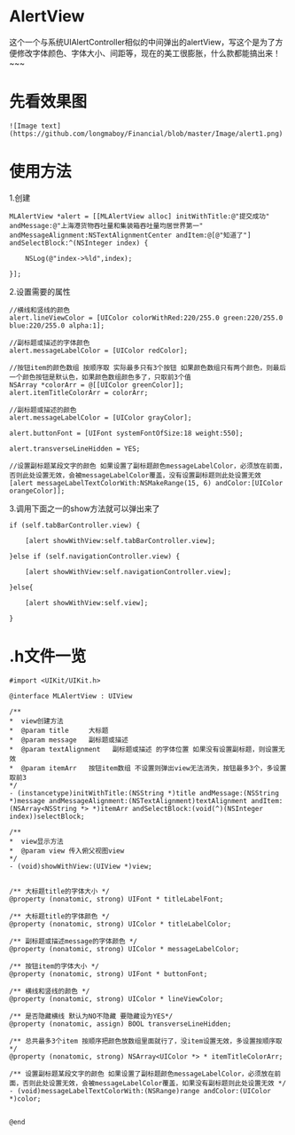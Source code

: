 # AlertView
这个一个与系统UIAlertController相似的中间弹出的alertView，写这个是为了方便修改字体颜色、字体大小、间距等，现在的美工很膨胀，什么款都能搞出来！~~~

# 先看效果图
    ![Image text]
    (https://github.com/longmaboy/Financial/blob/master/Image/alert1.png)

# 使用方法

1.创建

    MLAlertView *alert = [[MLAlertView alloc] initWithTitle:@"提交成功" andMessage:@"上海港货物吞吐量和集装箱吞吐量均居世界第一" andMessageAlignment:NSTextAlignmentCenter andItem:@[@"知道了"] andSelectBlock:^(NSInteger index) {

        NSLog(@"index->%ld",index);

    }];

2.设置需要的属性

    //横线和竖线的颜色
    alert.lineViewColor = [UIColor colorWithRed:220/255.0 green:220/255.0 blue:220/255.0 alpha:1];

    //副标题或描述的字体颜色
    alert.messageLabelColor = [UIColor redColor];

    //按钮item的颜色数组 按顺序取 实际最多只有3个按钮 如果颜色数组只有两个颜色，则最后一个颜色按钮是默认色，如果颜色数组颜色多了，只取前3个值
    NSArray *colorArr = @[[UIColor greenColor]];
    alert.itemTitleColorArr = colorArr;

    //副标题或描述的颜色
    alert.messageLabelColor = [UIColor grayColor];

    alert.buttonFont = [UIFont systemFontOfSize:18 weight:550];

    alert.transverseLineHidden = YES;

    //设置副标题某段文字的颜色 如果设置了副标题颜色messageLabelColor，必须放在前面，否则此处设置无效，会被messageLabelColor覆盖，没有设置副标题则此处设置无效
    [alert messageLabelTextColorWith:NSMakeRange(15, 6) andColor:[UIColor orangeColor]];
    
3.调用下面之一的show方法就可以弹出来了

    if (self.tabBarController.view) {
    
        [alert showWithView:self.tabBarController.view];
        
    }else if (self.navigationController.view) {
    
        [alert showWithView:self.navigationController.view];
    
    }else{
    
        [alert showWithView:self.view];
    
    }
    
# .h文件一览

    #import <UIKit/UIKit.h>

    @interface MLAlertView : UIView

    /**
    *  view创建方法
    *  @param title     大标题
    *  @param message   副标题或描述
    *  @param textAlignment   副标题或描述 的字体位置 如果没有设置副标题，则设置无效
    *  @param itemArr   按钮item数组 不设置则弹出view无法消失，按钮最多3个，多设置取前3
    */
    - (instancetype)initWithTitle:(NSString *)title andMessage:(NSString *)message andMessageAlignment:(NSTextAlignment)textAlignment andItem:(NSArray<NSString *> *)itemArr andSelectBlock:(void(^)(NSInteger index))selectBlock;

    /**
    *  view显示方法
    *  @param view 传入俯父视图view
    */
    - (void)showWithView:(UIView *)view;


    /** 大标题title的字体大小 */
    @property (nonatomic, strong) UIFont * titleLabelFont;

    /** 大标题title的字体颜色 */
    @property (nonatomic, strong) UIColor * titleLabelColor;

    /** 副标题或描述message的字体颜色 */
    @property (nonatomic, strong) UIColor * messageLabelColor;

    /** 按钮item的字体大小 */
    @property (nonatomic, strong) UIFont * buttonFont;

    /** 横线和竖线的颜色 */
    @property (nonatomic, strong) UIColor * lineViewColor;

    /** 是否隐藏横线 默认为NO不隐藏 要隐藏设为YES*/
    @property (nonatomic, assign) BOOL transverseLineHidden;

    /** 总共最多3个item 按顺序把颜色放数组里面就行了，没item设置无效，多设置按顺序取 */
    @property (nonatomic, strong) NSArray<UIColor *> * itemTitleColorArr;

    /** 设置副标题某段文字的颜色 如果设置了副标题颜色messageLabelColor，必须放在前面，否则此处设置无效，会被messageLabelColor覆盖，如果没有副标题则此处设置无效 */
    - (void)messageLabelTextColorWith:(NSRange)range andColor:(UIColor *)color;


    @end

